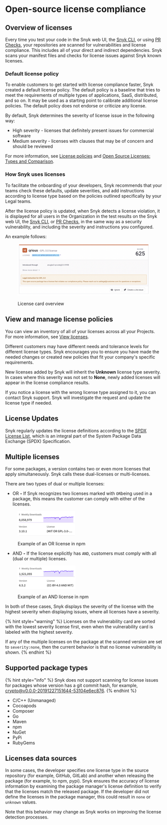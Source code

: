 # Open-source license compliance

## Overview of licenses

Every time you test your code in the Snyk web UI, the [Snyk CLI](../../../developer-tools/snyk-cli/), or using [PR Checks](../../pull-requests/pull-request-checks/), your repositories are scanned for vulnerabilities and license compliance. This includes all of your direct and indirect dependencies. Snyk scans your manifest files and checks for license issues against Snyk known licenses.

### Default license policy

To enable customers to get started with license compliance faster, Snyk created a default license policy. The default policy is a baseline that tries to meet the requirements of multiple types of applications, SaaS, distributed, and so on. It may be used as a starting point to calibrate additional license policies. The default policy does not endorse or criticize any license.

By default, Snyk determines the severity of license issue in the following way:

* High severity - licenses that definitely present issues for commercial software
* Medium severity - licenses with clauses that may be of concern and should be reviewed

For more information, see [License policies](../../../manage-risk/policies/license-policies/) and [Open Source Licenses: Types and Comparison](https://snyk.io/learn/open-source-licenses/).

### How Snyk uses licenses

To facilitate the onboarding of your developers, Snyk recommends that your teams check these defaults, update severities, and add instructions according to license type based on the policies outlined specifically by your Legal teams.

After the license policy is updated, when Snyk detects a license violation, it is displayed for all users in the Organization in the test results on the Snyk web UI, the [Snyk CLI](../../../developer-tools/snyk-cli/), or [PR Checks](../../pull-requests/pull-request-checks/), in the same way as a security vulnerability, and including the severity and instructions you configured.

An example follows:

<div align="left"><figure><img src="../../../.gitbook/assets/image5.png" alt=""><figcaption><p>License card overview</p></figcaption></figure></div>

## View and manage license policies

You can view an inventory of all of your licenses across all your Projects. For more information, see [View licenses](../../../manage-risk/reporting/dependencies-and-licenses/view-licenses.md).

Different customers may have different needs and tolerance levels for different license types. Snyk encourages you to ensure you have made the needed changes or created new policies that fit your company's specific requirements.

New licenses added by Snyk will inherit the **Unknown** license type severity. In cases where this severity was not set to **None**, newly added licenses will appear in the license compliance results.

If you notice a license with the wrong license type assigned to it, you can contact Snyk support. Snyk will investigate the request and update the license type if needed.

## License Updates

Snyk regularly updates the license definitions according to the [SPDX License List](https://spdx.org/licenses/), which is an integral part of the System Package Data Exchange (SPDX) Specification.

## Multiple licenses

For some packages, a version contains two or even more licenses that apply simultaneously. Snyk calls these dual-licenses or multi-licenses.

There are two types of dual or multiple licenses:

* OR **-** If Snyk recognizes two licenses marked with `OR`being used in a package, this means the customer can comply with either of the licenses.

<figure><img src="../../../.gitbook/assets/image (172).png" alt="" width="184"><figcaption><p>Example of an OR license in npm</p></figcaption></figure>

* AND **-** If the license explicitly has `AND`, customers must comply with all (dual or multiple) licenses.

<figure><img src="../../../.gitbook/assets/image (3).png" alt="" width="185"><figcaption><p>Example of an AND license in npm</p></figcaption></figure>

In both of these cases, Snyk displays the severity of the license with the highest severity when displaying issues, where all licenses have a severity.&#x20;

{% hint style="warning" %}
Licenses on the vulnerability card are sorted with the lowest severity license first, even when the vulnerability card is labeled with the highest severity.&#x20;

If any of the multiple licenses on the package at the scanned version are set to `severity:none`, then the current behavior is that no license vulnerability is shown.&#x20;
{% endhint %}

## **Supported package types**

{% hint style="info" %}
Snyk does not support scanning for license issues for packages whose version has a git commit hash, for example, crypto@v0.0.0-20191227151644-53104e6ec876.
{% endhint %}

* C/C++ (Unmanaged)
* Cocoapods
* Composer
* Go
* Maven
* npm
* NuGet
* PyPi
* RubyGems

## Licenses data sources

In some cases, the developer specifies one license type in the source repository (for example, GitHub, GitLab) and another when releasing the package (for example, to npm, pypi). Snyk ensures the accuracy of license information by examining the package manager's license definition to verify that the licenses match the released package. If the developer did not define the licenses in the package manager, this could result in `none` or `unknown` values.

Note that this behavior may change as Snyk works on improving the license detection processes.
